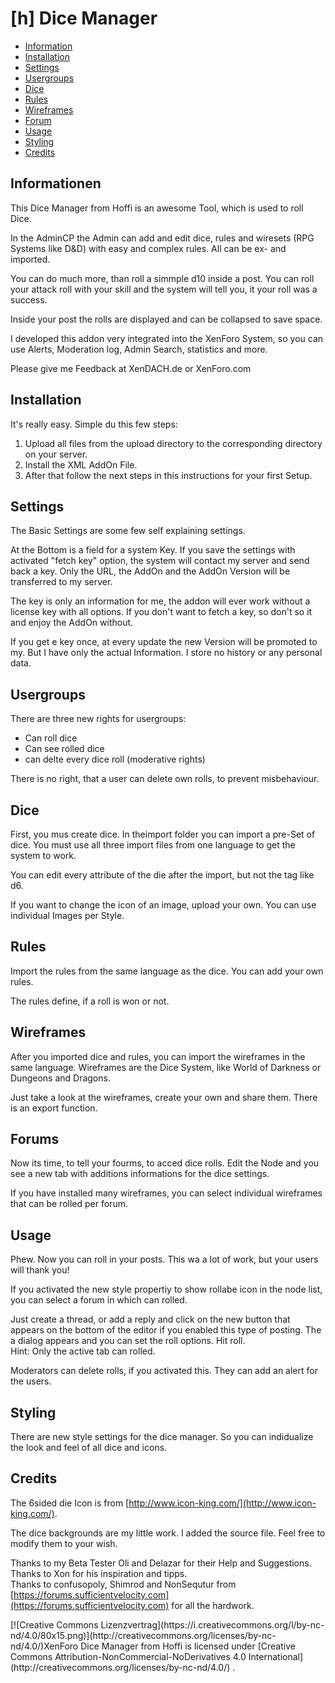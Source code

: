 <div class="fixHeading">

# [h] Dice Manager

*   [Information](#info)
*   [Installation](#inst)
*   [Settings](#options)
*   [Usergroups](#usergroup)
*   [Dice](#dice)
*   [Rules](#rules)
*   [Wireframes](#wiresets)
*   [Forum](#forum)
*   [Usage](#usage)
*   [Styling](#style)
*   [Credits](#credits)

</div>

<div class="content">

<div id="info" class="chapter">

## Informationen

This Dice Manager from Hoffi is an awesome Tool, which is used to roll Dice.

In the AdminCP the Admin can add and edit dice, rules and wiresets (RPG Systems like D&D) with easy and complex rules. All can be ex- and imported.

You can do much more, than roll a simmple d10 inside a post. You can roll your attack roll with your skill and the system will tell you, it your roll was a success.

Inside your post the rolls are displayed and can be collapsed to save space.

I developed this addon very integrated into the XenForo System, so you can use Alerts, Moderation log, Admin Search, statistics and more.

Please give me Feedback at XenDACH.de or XenForo.com

</div>

<div id="inst" class="chapter">

## Installation

It's really easy. Simple du this few steps:

1.  Upload all files from the upload directory to the corresponding directory on your server.
2.  Install the XML AddOn File.
3.  After that follow the next steps in this instructions for your first Setup.

</div>

<div id="options" class="chapter">

## Settings

The Basic Settings are some few self explaining settings.

At the Bottom is a field for a system Key. If you save the settings with activated "fetch key" option, the system will contact my server and send back a key. Only the URL, the AddOn and the AddOn Version will be transferred to my server.

The key is only an information for me, the addon will ever work without a license key with all options. If you don't want to fetch a key, so don't so it and enjoy the AddOn without.

If you get e key once, at every update the new Version will be promoted to my. But I have only the actual Information. I store no history or any personal data.

</div>

<div id="usergroup" class="chapter">

## Usergroups

There are three new rights for usergroups:

*   Can roll dice
*   Can see rolled dice
*   can delte every dice roll (moderative rights)

There is no right, that a user can delete own rolls, to prevent misbehaviour.

</div>

<div id="dice" class="chapter">

## Dice

First, you mus create dice. In theimport folder you can import a pre-Set of dice. You must use all three import files from one language to get the system to work.

You can edit every attribute of the die after the import, but not the tag like d6.

If you want to change the icon of an image, upload your own. You can use individual Images per Style.

</div>

<div id="rules" class="chapter">

## Rules

Import the rules from the same language as the dice. You can add your own rules.

The rules define, if a roll is won or not.

</div>

<div id="wiresets" class="chapter">

## Wireframes

After you imported dice and rules, you can import the wireframes in the same language. Wireframes are the Dice System, like World of Darkness or Dungeons and Dragons.

Just take a look at the wireframes, create your own and share them. There is an export function.

</div>

<div id="forum" class="chapter">

## Forums

Now its time, to tell your fourms, to acced dice rolls. Edit the Node and you see a new tab with additions informations for the dice settings.

If you have installed many wireframes, you can select individual wireframes that can be rolled per forum.

</div>

<div id="usage" class="chapter">

## Usage

Phew. Now you can roll in your posts. This wa a lot of work, but your users will thank you!

If you activated the new style propertiy to show rollabe icon in the node list, you can select a forum in which can rolled.

Just create a thread, or add a reply and click on the new button that appears on the bottom of the editor if you enabled this type of posting. The a dialog appears and you can set the roll options. Hit roll.   
Hint: Only the active tab can rolled.

Moderators can delete rolls, if you activated this. They can add an alert for the users.

</div>

<div id="style" class="chapter">

## Styling

There are new style settings for the dice manager. So you can indidualize the look and feel of all dice and icons.

</div>

<div id="credits" class="chapter">

## Credits

The 6sided die Icon is from [http://www.icon-king.com/](http://www.icon-king.com/).

The dice backgrounds are my little work. I added the source file. Feel free to modify them to your wish.

Thanks to my Beta Tester Oli and Delazar for their Help and Suggestions.  
Thanks to Xon for his inspiration and tipps.  
Thanks to confusopoly, Shimrod and NonSequtur from [https://forums.sufficientvelocity.com](https://forums.sufficientvelocity.com) for all the hardwork.

</div>

</div>

<div class="fixedFooter"><span>[![Creative Commons Lizenzvertrag](https://i.creativecommons.org/l/by-nc-nd/4.0/80x15.png)](http://creativecommons.org/licenses/by-nc-nd/4.0/)<span xmlns:dct="http://purl.org/dc/terms/" property="dct:title">XenForo Dice Manager</span> from <span xmlns:cc="http://creativecommons.org/ns#" property="cc:attributionName">Hoffi</span> is licensed under [Creative Commons Attribution-NonCommercial-NoDerivatives 4.0 International](http://creativecommons.org/licenses/by-nc-nd/4.0/) .</span></div>